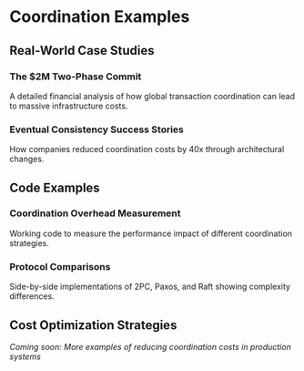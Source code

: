 # Coordination Examples

## Real-World Case Studies

### The $2M Two-Phase Commit
A detailed financial analysis of how global transaction coordination can lead to massive infrastructure costs.

### Eventual Consistency Success Stories
How companies reduced coordination costs by 40x through architectural changes.

## Code Examples

### Coordination Overhead Measurement
Working code to measure the performance impact of different coordination strategies.

### Protocol Comparisons
Side-by-side implementations of 2PC, Paxos, and Raft showing complexity differences.

## Cost Optimization Strategies

*Coming soon: More examples of reducing coordination costs in production systems*
